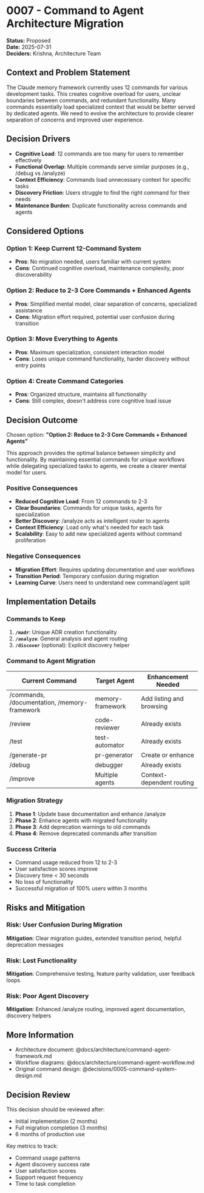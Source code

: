 # 0007 - Command to Agent Architecture Migration

**Status:** Proposed  
**Date:** 2025-07-31  
**Deciders:** Krishna, Architecture Team

## Context and Problem Statement

The Claude memory framework currently uses 12 commands for various development tasks. This creates cognitive overload for users, unclear boundaries between commands, and redundant functionality. Many commands essentially load specialized context that would be better served by dedicated agents. We need to evolve the architecture to provide clearer separation of concerns and improved user experience.

## Decision Drivers

- **Cognitive Load**: 12 commands are too many for users to remember effectively
- **Functional Overlap**: Multiple commands serve similar purposes (e.g., /debug vs /analyze)
- **Context Efficiency**: Commands load unnecessary context for specific tasks
- **Discovery Friction**: Users struggle to find the right command for their needs
- **Maintenance Burden**: Duplicate functionality across commands and agents

## Considered Options

### Option 1: Keep Current 12-Command System
- **Pros**: No migration needed, users familiar with current system
- **Cons**: Continued cognitive overload, maintenance complexity, poor discoverability

### Option 2: Reduce to 2-3 Core Commands + Enhanced Agents
- **Pros**: Simplified mental model, clear separation of concerns, specialized assistance
- **Cons**: Migration effort required, potential user confusion during transition

### Option 3: Move Everything to Agents
- **Pros**: Maximum specialization, consistent interaction model
- **Cons**: Loses unique command functionality, harder discovery without entry points

### Option 4: Create Command Categories
- **Pros**: Organized structure, maintains all functionality
- **Cons**: Still complex, doesn't address core cognitive load issue

## Decision Outcome

Chosen option: **"Option 2: Reduce to 2-3 Core Commands + Enhanced Agents"**

This approach provides the optimal balance between simplicity and functionality. By maintaining essential commands for unique workflows while delegating specialized tasks to agents, we create a clearer mental model for users.

### Positive Consequences

- **Reduced Cognitive Load**: From 12 commands to 2-3
- **Clear Boundaries**: Commands for unique tasks, agents for specialization
- **Better Discovery**: /analyze acts as intelligent router to agents
- **Context Efficiency**: Load only what's needed for each task
- **Scalability**: Easy to add new specialized agents without command proliferation

### Negative Consequences

- **Migration Effort**: Requires updating documentation and user workflows
- **Transition Period**: Temporary confusion during migration
- **Learning Curve**: Users need to understand new command/agent split

## Implementation Details

### Commands to Keep

1. **`/madr`**: Unique ADR creation functionality
2. **`/analyze`**: General analysis and agent routing
3. **`/discover`** (optional): Explicit discovery helper

### Command to Agent Migration

| Current Command | Target Agent | Enhancement Needed |
|----------------|--------------|-------------------|
| /commands, /documentation, /memory-framework | memory-framework | Add listing and browsing |
| /review | code-reviewer | Already exists |
| /test | test-automator | Already exists |
| /generate-pr | pr-generator | Create or enhance |
| /debug | debugger | Already exists |
| /improve | Multiple agents | Context-dependent routing |

### Migration Strategy

1. **Phase 1**: Update base documentation and enhance /analyze
2. **Phase 2**: Enhance agents with migrated functionality
3. **Phase 3**: Add deprecation warnings to old commands
4. **Phase 4**: Remove deprecated commands after transition

### Success Criteria

- Command usage reduced from 12 to 2-3
- User satisfaction scores improve
- Discovery time < 30 seconds
- No loss of functionality
- Successful migration of 100% users within 3 months

## Risks and Mitigation

### Risk: User Confusion During Migration
**Mitigation**: Clear migration guides, extended transition period, helpful deprecation messages

### Risk: Lost Functionality
**Mitigation**: Comprehensive testing, feature parity validation, user feedback loops

### Risk: Poor Agent Discovery
**Mitigation**: Enhanced /analyze routing, improved agent documentation, discovery helpers

## More Information

- Architecture document: @docs/architecture/command-agent-framework.md
- Workflow diagrams: @docs/architecture/command-agent-workflow.md
- Original command design: @decisions/0005-command-system-design.md

## Decision Review

This decision should be reviewed after:
- Initial implementation (2 months)
- Full migration completion (3 months)
- 6 months of production use

Key metrics to track:
- Command usage patterns
- Agent discovery success rate
- User satisfaction scores
- Support request frequency
- Time to task completion
